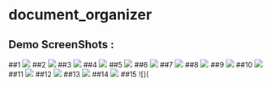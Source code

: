 # document_organizer

## Demo ScreenShots : 

##1 ![](https://github.com/MohammadFahadAlam/Document-Organizer/blob/main/Screenshot_2022-10-20-23-02-53-863_com.ft.document_organizer.jpg)
##2 ![](https://github.com/MohammadFahadAlam/Document-Organizer/blob/main/Screenshot_2022-10-20-23-02-57-123_com.ft.document_organizer.jpg)
##3 ![](https://github.com/MohammadFahadAlam/Document-Organizer/blob/main/Screenshot_2022-10-20-23-03-08-890_com.ft.document_organizer.jpg)
##4 ![](https://github.com/MohammadFahadAlam/Document-Organizer/blob/main/Screenshot_2022-10-20-23-04-10-936_com.ft.document_organizer.jpg)
##5 ![](https://github.com/MohammadFahadAlam/Document-Organizer/blob/main/Screenshot_2022-10-20-23-04-17-812_com.ft.document_organizer.jpg)
##6 ![](https://github.com/MohammadFahadAlam/Document-Organizer/blob/main/Screenshot_2022-10-20-23-11-51-881_com.ft.document_organizer.jpg)
##7 ![](https://github.com/MohammadFahadAlam/Document-Organizer/blob/main/Screenshot_2022-10-20-23-11-57-440_com.ft.document_organizer.jpg)
##8 ![](https://github.com/MohammadFahadAlam/Document-Organizer/blob/main/Screenshot_2022-10-20-23-12-02-172_com.ft.document_organizer.jpg)
##9 ![](https://github.com/MohammadFahadAlam/Document-Organizer/blob/main/Screenshot_2022-10-20-23-12-13-197_com.ft.document_organizer.jpg)
##10 ![](https://github.com/MohammadFahadAlam/Document-Organizer/blob/main/Screenshot_2022-10-20-23-12-19-306_com.ft.document_organizer.jpg)
##11 ![](https://github.com/MohammadFahadAlam/Document-Organizer/blob/main/Screenshot_2022-10-20-23-13-17-096_com.ft.document_organizer.jpg)
##12 ![](https://github.com/MohammadFahadAlam/Document-Organizer/blob/main/Screenshot_2022-10-20-23-13-53-535_com.ft.document_organizer.jpg)
##13 ![](https://github.com/MohammadFahadAlam/Document-Organizer/blob/main/Screenshot_2022-10-20-23-14-54-602_com.ft.document_organizer.jpg)
##14 ![](https://github.com/MohammadFahadAlam/Document-Organizer/blob/main/Screenshot_2022-10-20-23-15-05-107_com.ft.document_organizer.jpg)
##15 ![](
